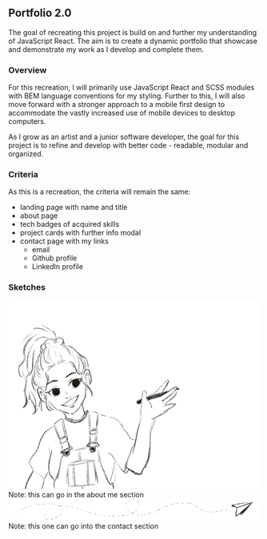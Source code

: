## Portfolio 2.0

The goal of recreating this project is build on and further my understanding of JavaScript React. The aim is to create a dynamic portfolio that showcase and demonstrate my work as I develop and complete them.

### Overview

For this recreation, I will primarily use JavaScript React and SCSS modules with BEM language conventions for my styling. Further to this, I will also move forward with a stronger approach to a mobile first design to accommodate the vastly increased use of mobile devices to desktop computers.

As I grow as an artist and a junior software developer, the goal for this project is to refine and develop with better code - readable, modular and organized.

### Criteria

As this is a recreation, the criteria will remain the same:

-   landing page with name and title
-   about page
-   tech badges of acquired skills
-   project cards with further info modal
-   contact page with my links
    -   email
    -   Github profile
    -   LinkedIn profile

### Sketches

<img src="./assets/Self portrait.png">
Note: this can go in the about me section

<img src="./assets/paperplane.png" />
Note: this one can go into the contact section
